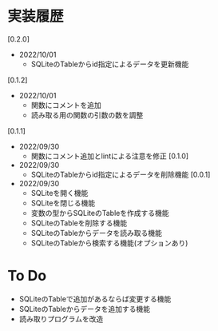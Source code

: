 # 実装履歴
[0.2.0]
* 2022/10/01
  * SQLiteのTableからid指定によるデータを更新機能

[0.1.2]
* 2022/10/01
  * 関数にコメントを追加
  * 読み取る用の関数の引数の数を調整

[0.1.1]
* 2022/09/30
  * 関数にコメント追加とlintによる注意を修正
[0.1.0]
* 2022/09/30
  * SQLiteのTableからid指定によるデータを削除機能
[0.0.1]
* 2022/09/30
  * SQLiteを開く機能
  * SQLiteを閉じる機能
  * 変数の型からSQLiteのTableを作成する機能
  * SQLiteのTableを削除する機能
  * SQLiteのTableからデータを読み取る機能
  * SQLiteのTableから検索する機能(オプションあり)

# To Do
* SQLiteのTableで追加があるならば変更する機能
* SQLiteのTableからデータを追加する機能
* 読み取りプログラムを改造